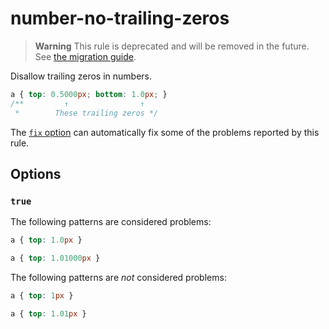 # number-no-trailing-zeros

> **Warning** This rule is deprecated and will be removed in the future. See [the migration guide](../../../docs/migration-guide/to-15.md).

Disallow trailing zeros in numbers.

<!-- prettier-ignore -->
```css
a { top: 0.5000px; bottom: 1.0px; }
/**         ↑                ↑
 *        These trailing zeros */
```

The [`fix` option](../../../docs/user-guide/options.md#fix) can automatically fix some of the problems reported by this rule.

## Options

### `true`

The following patterns are considered problems:

<!-- prettier-ignore -->
```css
a { top: 1.0px }
```

<!-- prettier-ignore -->
```css
a { top: 1.01000px }
```

The following patterns are _not_ considered problems:

<!-- prettier-ignore -->
```css
a { top: 1px }
```

<!-- prettier-ignore -->
```css
a { top: 1.01px }
```
